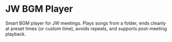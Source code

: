 # JW BGM Player
Smart BGM player for JW meetings. Plays songs from a folder, ends cleanly at preset times (or custom time), avoids repeats, and supports post-meeting playback.
